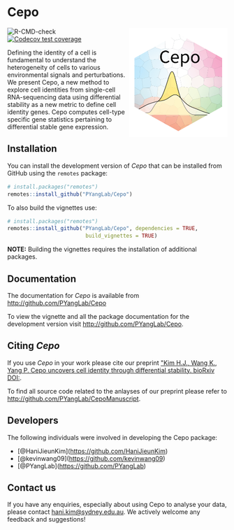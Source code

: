 Cepo
================

<img src="man/figures/Cepo_logo.png" align="right" width="225" height="250"/>

![R-CMD-check](https://github.com/PYangLab/Cepo/workflows/R-CMD-check/badge.svg)
[![Codecov test
coverage](https://codecov.io/gh/PYangLab/Cepo/branch/main/graph/badge.svg?token=sJROwPzwey)](https://codecov.io/gh/PYangLab/Cepo)

Defining the identity of a cell is fundamental to understand the
heterogeneity of cells to various environmental signals and
perturbations. We present Cepo, a new method to explore cell identities
from single-cell RNA-sequencing data using differential stability as a
new metric to define cell identity genes. Cepo computes cell-type
specific gene statistics pertaining to differential stable gene
expression.

## Installation

You can install the development version of *Cepo* that can be installed
from GitHub using the `remotes` package:

``` r
# install.packages("remotes")
remotes::install_github("PYangLab/Cepo")
```

To also build the vignettes use:

``` r
# install.packages("remotes")
remotes::install_github("PYangLab/Cepo", dependencies = TRUE,
                         build_vignettes = TRUE)
```

**NOTE:** Building the vignettes requires the installation of additional
packages.

## Documentation

The documentation for *Cepo* is available from
<http://github.com/PYangLab/Cepo>

To view the vignette and all the package documentation for the
development version visit <http://github.com/PYangLab/Cepo>.

## Citing *Cepo*

If you use *Cepo* in your work please cite our preprint ["Kim H.J., Wang
K., Yang P. Cepo uncovers cell identity through
differential stability. bioRxiv DOI:](https://www.biorxiv.org/content/10.1101/2021.01.10.426138v1).

To find all source code related to the anlayses of our preprint please refer to <http://github.com/PYangLab/CepoManuscript>.





## Developers

The following individuals were involved in developing the Cepo package:

  - \[@HaniJieunKim\](<https://github.com/HaniJieunKim>)
  - \[@kevinwang09\](<https://github.com/kevinwang09>)
  - \[@PYangLab\](<https://github.com/PYangLab>)

## Contact us

If you have any enquiries, especially about using Cepo to analyse your
data, please contact <hani.kim@sydney.edu.au>. We actively welcome any
feedback and suggestions\!
